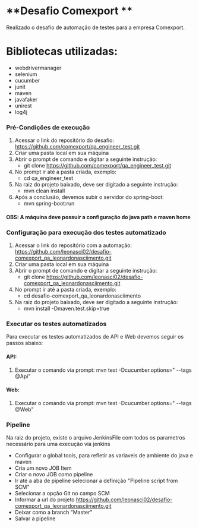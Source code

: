 # **Desafio Comexport **

Realizado o desafio de automação de testes para a empresa Comexport. 

# Bibliotecas utilizadas:

- webdrivermanager
- selenium
- cucumber
- junit
- maven
- javafaker
- unirest
- log4j

### Pré-Condições de execução

1. Acessar o link do repositório do desafio: https://github.com/comexport/qa_engineer_test.git
2. Criar uma pasta local em sua máquina
3. Abrir o prompt de comando e digitar a seguinte instrução: 
     - git clone https://github.com/comexport/qa_engineer_test.git
4. No prompt ir até a pasta criada, exemplo:
    - cd qa_engineer_test
5. Na raiz do projeto baixado, deve ser digitado a seguinte instrução:
    - mvn clean install
6. Após a conclusão, devemos subir o servidor do spring-boot:
    - mvn spring-boot:run

#### OBS: A máquina deve possuir a configuração do java path e maven home

### Configuração para execução dos testes automatizado

1. Acessar o link do repositório com a automação: https://github.com/leonasci02/desafio-comexport_qa_leonardonasciimento.git
2. Criar uma pasta local em sua máquina
3. Abrir o prompt de comando e digitar a seguinte instrução: 
     - git clone https://github.com/leonasci02/desafio-comexport_qa_leonardonasciimento.git
4. No prompt ir até a pasta criada, exemplo:
    - cd desafio-comexport_qa_leonardonasciimento
5. Na raiz do projeto baixado, deve ser digitado a seguinte instrução:
    - mvn install -Dmaven.test.skip=true
    
### Executar os testes automatizados

Para executar os testes automatizados de API e Web devemos seguir os passos abaixo:

#### API: 

1. Executar o comando via prompt: mvn test -Dcucumber.options=" --tags @Api"

#### Web: 

1. Executar o comando via prompt: mvn test -Dcucumber.options=" --tags @Web"

### Pipeline

Na raiz do projeto, existe o arquivo JenkinsFile com todos os parametros necessário para uma execução via jenkins

- Configurar o global tools, para refletir as variaveis de ambiente do java e maven
- Cria um novo JOB Item
- Criar o novo JOB como pipeline
- Ir até a aba de pipeline selecionar a definição "Pipeline script from SCM"
- Selecionar a opção Git no campo SCM
- Informar a url do projeto https://github.com/leonasci02/desafio-comexport_qa_leonardonasciimento.git
- Deixar como a branch "Master"
- Salvar a pipeline
